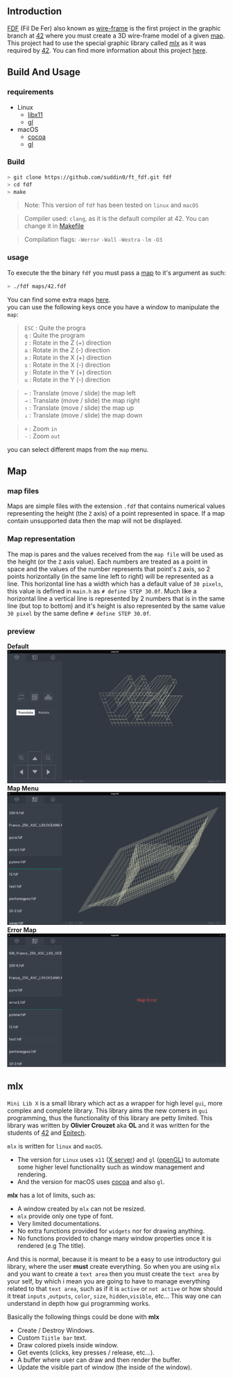 
## Introduction
[FDF](https://fr.wikipedia.org/wiki/Fil_de_fer_%283D%29) (Fil De Fer) also known as [wire-frame](https://en.wikipedia.org/wiki/Wire-frame_model)  is the first project in the graphic branch at [42](http://www.42.fr/) where you must create a 3D wire-frame model of a given [map](https://github.com/suddin0/ft_fdf/tree/master/maps). This project had to use the special graphic library called [mlx](https://github.com/suddin0/ft_fdf#mlx) as it was required by [42](http://www.42.fr/). You can find more information about this project [here](https://github.com/suddin0/ft_fdf/tree/master/res/subjects).

## Build And Usage
### requirements

 - Linux
	 - [libx11](https://www.x.org/)
	 - [gl](https://www.opengl.org/resources/libraries/)
 - macOS
	 - [cocoa](http://cocoa.dima.unige.it/)
	 - [gl](https://www.opengl.org/resources/libraries/)

### Build
```bash
> git clone https://github.com/suddin0/ft_fdf.git fdf
> cd fdf
> make
```
> Note: This version of `fdf`  has been tested on `linux` and `macOS`

> Compiler used: `clang`, as it is the default compiler at 42. You can change it in [Makefile](https://github.com/suddin0/ft_fdf/blob/master/Makefile#L42)

> Compilation flags: `-Werror`  `-Wall` `-Wextra`	`-lm` `-O3`


###  usage
To execute the the binary `fdf` you must pass a [map](https://github.com/suddin0/ft_fdf/tree/master/maps) to it's argument as such:
```bash
> ./fdf maps/42.fdf
```

You can find some extra maps  [here](https://github.com/suddin0/ft_fdf/tree/master/maps).  
you can use the following keys once you have a window to manipulate the `map`:  

>`ESC` : Quite the progra  
>`q`     : Quite the program  
>`z` :  Rotate in the Z (+) direction  
>`a` :  Rotate in the Z (-) direction  
>`x` :  Rotate in the X (+) direction  
>`s` :  Rotate in the X (-) direction  
>`y` :  Rotate in the Y (+) direction  
>`u` :  Rotate in the Y (-) direction  
  
>>  
>`←` :  Translate (move / slide) the map left  
>`→` :  Translate (move / slide) the map right  
>`↑` :  Translate (move / slide) the map up  
>`↓` :  Translate (move / slide) the map down  

>>  
>`+` :  Zoom `in`  
>`-` :  Zoom `out`  
  
you can select different maps from the `map` menu.
## Map
### map files
Maps are simple files with the extension `.fdf` that contains numerical values representing the height (the `Z` axis) of a point represented in space. If a map contain unsupported data then the map will not be displayed.  


### Map representation
The map is pares and the values received from the `map file` will be used as the height (or the `Z` axis value). Each numbers are treated as a point in space and the values of the number represents that point's `Z` axis, so 2 points horizontally (in the same line left to right) will be represented as a line. This horizontal line has a width which has a default value of `30 pixels`, this value is defined in `main.h` as `# define STEP 30.0f`. Much like a horizontal line a vertical line is represented by 2 numbers that is in the same line (but top to bottom) and it's height is also represented by the same value `30 pixel` by the same define `# define STEP 30.0f`.  

### preview
**Default**
![Default options](https://github.com/suddin0/ft_fdf/raw/master/res/__fdf_exemples__/default.png)
**Map Menu**
![Map Menu](https://github.com/suddin0/ft_fdf/raw/master/res/__fdf_exemples__/menu%20preview.png)
**Error Map**
![Error Map](https://github.com/suddin0/ft_fdf/raw/master/res/__fdf_exemples__/error%20preview.png)

## mlx
`Mini Lib X` is a small library which act as a wrapper for high level `gui`, more complex and complete library. This library aims the new comers in `gui` programming, thus the functionality of this library are petty limited. This library was written by **Olivier Crouzet** aka **OL** and it was written for the students of [42](http://www.42.fr/) and [Epitech](http://www.epitech.eu/fr/).

`mlx` is written for `linux` and `macOS`.
 - The version for `Linux` uses `x11` ([X server](https://en.wikipedia.org/wiki/X_Window_System)) and `gl` ([openGL](https://www.opengl.org/resources/libraries/))
 to automate some higher level functionality such as window management and rendering.
- And the version for macOS uses [cocoa](http://cocoa.dima.unige.it/) and also `gl`.

**mlx** has a lot of limits, such as:
-	A window created by `mlx` can not be resized.
 -	 `mlx` provide only one type of font.
 -	Very limited documentations.
 -	No extra functions provided for `widgets` nor for drawing anything.
 -	No functions provided to change many window properties once it is rendered (e.g The title).

And this is normal, because it is meant to be a easy to use introductory gui library, where the user **must** create everything. So when you are using `mlx` and you want to create a `text area` then you must create the `text area` by your self, by which i mean you are going to have to manage everything related to that `text area`, such as if it is `active` or `not active` or how should it treat `inputs` ,`outputs`, `color`, `size`, `hidden`,`visible`, etc... This way one can understand in depth how gui programming works.

Basically the following things could be done with **mlx**
 - Create / Destroy Windows.
 - Custom `Tiitle bar` text.
 - Draw colored pixels inside window.
 - Get events (clicks, key presses / release, etc...).
 - A buffer where user can draw and then render the buffer.
 - Update the visible part of window (the inside of the window).
